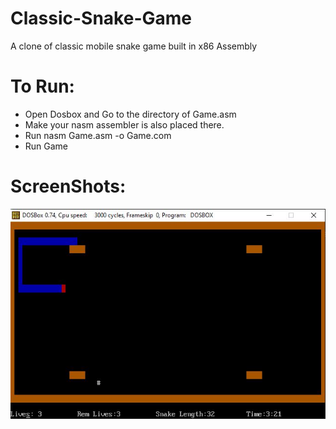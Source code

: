 # Classic-Snake-Game

A clone of classic mobile snake game built in x86 Assembly

# To Run:

- Open Dosbox and Go to the directory of Game.asm
- Make your nasm assembler is also placed there.
- Run nasm Game.asm -o Game.com
- Run Game

# ScreenShots:

![](Screens/1.JPG)
